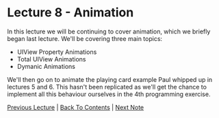 # Lecture 8 - Animation

In this lecture we will be continuing to cover animation, which we briefly began last lecture. We'll be covering three main topics:

* UIView Property Animations
* Total UIView Animations
* Dymanic Animations

We'll then go on to animate the playing card example Paul whipped up in lectures 5 and 6. This hasn't been replicated as we'll get the chance to implement all this behaviour ourselves in the 4th programming exercise.

[Previous Lecture](../Lecture%207%20-%20Multiple%20MVCs%20Timer%20and%20Animation/Part%203%20-%20Kinds%20of%20Animation.md) | [Back To Contents](https://github.com/Firanus/stanford-iOS-lecture-notes) |  [Next Note](../Lecture%208%20-%20Animation/Part%201%20-%20UIViewPropertyAnimator.md)